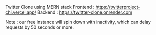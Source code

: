 Twitter Clone using MERN stack
Frontend : https://twitterproject-chi.vercel.app/
Backend : https://twittter-clone.onrender.com

Note : our free instance will spin down with inactivity, which can delay requests by 50 seconds or more.
